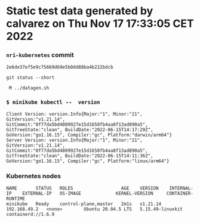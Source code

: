 # Static test data generated by calvarez on Thu Nov 17 17:33:05 CET 2022

### `nri-kubernetes` commit
```
2e6de37ef5e9c75669d69e5b0dd88ba4b222bdcb
```

`git status --short`

```
 M ../datagen.sh
```


### `$ minikube kubectl --  version`
```
Client Version: version.Info{Major:"1", Minor:"21", GitVersion:"v1.21.14", GitCommit:"0f77da5bd4809927e15d1658fb4aa8f13ad890a5", GitTreeState:"clean", BuildDate:"2022-06-15T14:17:29Z", GoVersion:"go1.16.15", Compiler:"gc", Platform:"darwin/arm64"}
Server Version: version.Info{Major:"1", Minor:"21", GitVersion:"v1.21.14", GitCommit:"0f77da5bd4809927e15d1658fb4aa8f13ad890a5", GitTreeState:"clean", BuildDate:"2022-06-15T14:11:36Z", GoVersion:"go1.16.15", Compiler:"gc", Platform:"linux/arm64"}
```

### Kubernetes nodes
```
NAME       STATUS   ROLES                  AGE    VERSION    INTERNAL-IP    EXTERNAL-IP   OS-IMAGE             KERNEL-VERSION     CONTAINER-RUNTIME
minikube   Ready    control-plane,master   2m1s   v1.21.14   192.168.49.2   <none>        Ubuntu 20.04.5 LTS   5.15.49-linuxkit   containerd://1.6.9
```
